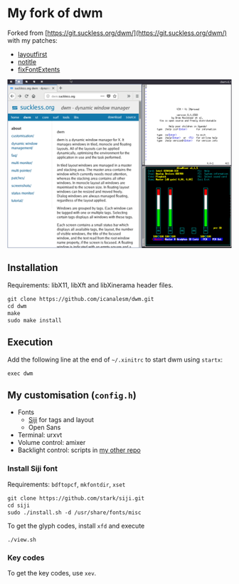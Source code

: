 # My fork of dwm

Forked from [https://git.suckless.org/dwm/](https://git.suckless.org/dwm/) with my patches:

* [layoutfirst](https://github.com/icanalesm/dwm/tree/layoutfirst)
* [notitle](https://github.com/icanalesm/dwm/tree/notitle)
* [fixFontExtents](https://github.com/icanalesm/dwm/tree/fixFontExtents)

![mydwm](img/mydwm.png)


## Installation

Requirements: libX11, libXft and libXinerama header files.

```
git clone https://github.com/icanalesm/dwm.git
cd dwm
make
sudo make install
```


## Execution

Add the following line at the end of `~/.xinitrc` to start dwm using `startx`:
```
exec dwm
```


## My customisation (`config.h`)

* Fonts
  - [Siji](https://github.com/stark/siji) for tags and layout
  - Open Sans
* Terminal: urxvt
* Volume control: amixer
* Backlight control: scripts in [my other repo](https://github.com/icanalesm/openSUSE-installation)

### Install Siji font

Requirements: `bdftopcf`, `mkfontdir`, `xset`

```
git clone https://github.com/stark/siji.git
cd siji
sudo ./install.sh -d /usr/share/fonts/misc
```

To get the glyph codes, install `xfd` and execute
```
./view.sh
```

### Key codes

To get the key codes, use `xev`.

